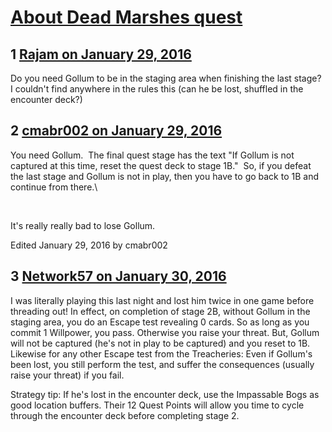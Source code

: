 # [About Dead Marshes quest](https://community.fantasyflightgames.com/topic/200780-about-dead-marshes-quest/)

## 1 [Rajam on January 29, 2016](https://community.fantasyflightgames.com/topic/200780-about-dead-marshes-quest/?do=findComment&comment=2021609)

Do you need Gollum to be in the staging area when finishing the last stage? I couldn't find anywhere in the rules this (can he be lost, shuffled in the encounter deck?)

## 2 [cmabr002 on January 29, 2016](https://community.fantasyflightgames.com/topic/200780-about-dead-marshes-quest/?do=findComment&comment=2021631)

You need Gollum.  The final quest stage has the text "If Gollum is not captured at this time, reset the quest deck to stage 1B."  So, if you defeat the last stage and Gollum is not in play, then you have to go back to 1B and continue from there.\

 

It's really really bad to lose Gollum.

Edited January 29, 2016 by cmabr002

## 3 [Network57 on January 30, 2016](https://community.fantasyflightgames.com/topic/200780-about-dead-marshes-quest/?do=findComment&comment=2022831)

I was literally playing this last night and lost him twice in one game before threading out! In effect, on completion of stage 2B, without Gollum in the staging area, you do an Escape test revealing 0 cards. So as long as you commit 1 Willpower, you pass. Otherwise you raise your threat. But, Gollum will not be captured (he's not in play to be captured) and you reset to 1B. Likewise for any other Escape test from the Treacheries: Even if Gollum's been lost, you still perform the test, and suffer the consequences (usually raise your threat) if you fail.

Strategy tip: If he's lost in the encounter deck, use the Impassable Bogs as good location buffers. Their 12 Quest Points will allow you time to cycle through the encounter deck before completing stage 2.

